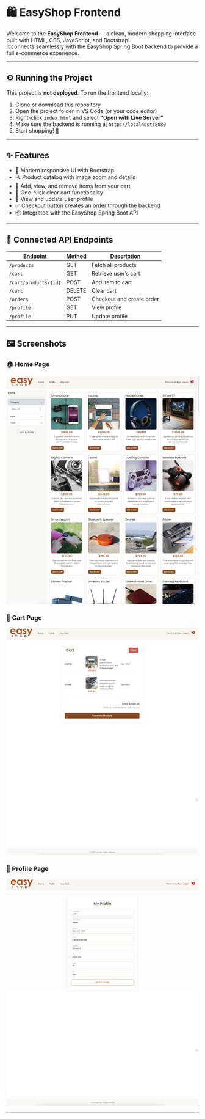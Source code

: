 # 🛍️ EasyShop Frontend

Welcome to the **EasyShop Frontend** — a clean, modern shopping interface built with HTML, CSS, JavaScript, and Bootstrap!  
It connects seamlessly with the EasyShop Spring Boot backend to provide a full e-commerce experience.

---

## ⚙️ Running the Project

This project is **not deployed**. To run the frontend locally:

1. Clone or download this repository
2. Open the project folder in VS Code (or your code editor)
3. Right-click `index.html` and select **"Open with Live Server"**
4. Make sure the backend is running at `http://localhost:8080`
5. Start shopping! 🎉

---

## ✨ Features

- 🎨 Modern responsive UI with Bootstrap
- 🔍 Product catalog with image zoom and details
- 🛒 Add, view, and remove items from your cart
- 🧹 One-click clear cart functionality
- 👤 View and update user profile
- ✅ Checkout button creates an order through the backend
- 📦 Integrated with the EasyShop Spring Boot API

---

## 🔗 Connected API Endpoints

| Endpoint         | Method | Description                |
|------------------|--------|----------------------------|
| `/products`      | GET    | Fetch all products         |
| `/cart`          | GET    | Retrieve user’s cart       |
| `/cart/products/{id}` | POST | Add item to cart      |
| `/cart`          | DELETE | Clear cart                 |
| `/orders`        | POST   | Checkout and create order  |
| `/profile`       | GET    | View profile               |
| `/profile`       | PUT    | Update profile             |

---

## 🖼️ Screenshots

### 🏠 Home Page
![Home](./screenshots/Frontend-home.png)

### 🛒 Cart Page
![Cart](./screenshots/Frontend-cart.png)

### 👤 Profile Page
![Profile](./screenshots/Frontend-profile.png)

---

